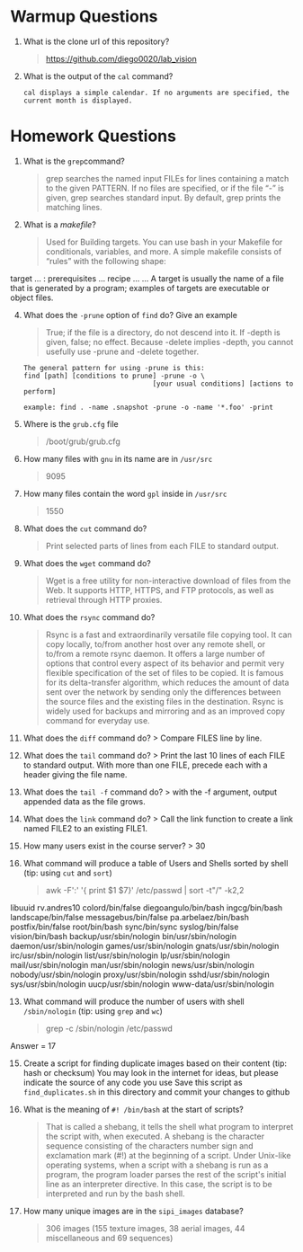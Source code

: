 # Warmup Questions

1.  What is the clone url of this repository?
    >  https://github.com/diego0020/lab_vision

2.  What is the output of the ``cal`` command?

        cal displays a simple calendar. If no arguments are specified, the current month is displayed.

# Homework Questions

1.  What is the ``grep``command?
    >   grep searches the named input FILEs for lines containing a match to the given PATTERN. If no files are specified, or if the   file “-” is given, grep searches standard input. By default, grep prints the matching lines.

2.  What is a *makefile*?
    >   Used for Building targets. You can use bash in your Makefile for conditionals, variables, and more. A simple makefile consists of “rules” with the following shape:

 target … : prerequisites …
        recipe
        …
        …
A target is usually the name of a file that is generated by a program; examples of targets are executable or object files. 

4.  What does the ``-prune`` option of ``find`` do? Give an example
    >   True; if the file is a directory, do not descend into it.  If
        -depth is given, false; no effect.  Because -delete implies
        -depth, you cannot usefully use -prune and -delete together.

        The general pattern for using -prune is this:
        find [path] [conditions to prune] -prune -o \
                                        [your usual conditions] [actions to perform]

        example: find . -name .snapshot -prune -o -name '*.foo' -print

5.  Where is the ``grub.cfg``  file
    >   /boot/grub/grub.cfg

6.  How many files with ``gnu`` in its name are in ``/usr/src``
    >   9095

7.  How many files contain the word ``gpl`` inside in ``/usr/src``
    >   1550

8.  What does the ``cut`` command do?
    >   Print selected parts of lines from each FILE to standard output.

9.  What does the ``wget`` command do?
    >   Wget is a free utility for non-interactive download of files from the Web. It supports HTTP, HTTPS, and FTP protocols, as well as retrieval through HTTP proxies.

9.  What does the ``rsync`` command do?
    >   Rsync is a fast and extraordinarily versatile file copying tool. It can copy locally, to/from another host over any remote shell, or to/from a remote rsync daemon. It offers a large number of options that control every aspect of its behavior and permit very flexible specification of the set of files to be copied. It is famous for its delta-transfer algorithm, which reduces the amount of data sent over the network by sending only the differences between the source files and the existing files in the destination. Rsync is widely used for backups and mirroring and as an improved copy command for everyday use.

10.  What does the ``diff`` command do?
    >   Compare FILES line by line.

10.  What does the ``tail`` command do?
    >   Print the last 10 lines of each FILE to standard output. With more than one FILE, precede each with a header giving the file name.

10.  What does the ``tail -f`` command do?
    >   with the -f argument, output appended data as the file grows.

10.  What does the ``link`` command do?
    >   Call the link function to create a link named FILE2 to an existing FILE1.

11.  How many users exist in the course server?
    >   30

12. What command will produce a table of Users and Shells sorted by shell (tip: using ``cut`` and ``sort``)
    >   awk -F':' '{ print $1 $7}' /etc/passwd | sort -t"/" -k2,2

libuuid
rv.andres10
colord/bin/false
diegoangulo/bin/bash
ingcg/bin/bash
landscape/bin/false
messagebus/bin/false
pa.arbelaez/bin/bash
postfix/bin/false
root/bin/bash
sync/bin/sync
syslog/bin/false
vision/bin/bash
backup/usr/sbin/nologin
bin/usr/sbin/nologin
daemon/usr/sbin/nologin
games/usr/sbin/nologin
gnats/usr/sbin/nologin
irc/usr/sbin/nologin
list/usr/sbin/nologin
lp/usr/sbin/nologin
mail/usr/sbin/nologin
man/usr/sbin/nologin
news/usr/sbin/nologin
nobody/usr/sbin/nologin
proxy/usr/sbin/nologin
sshd/usr/sbin/nologin
sys/usr/sbin/nologin
uucp/usr/sbin/nologin
www-data/usr/sbin/nologin

13. What command will produce the number of users with shell ``/sbin/nologin`` (tip: using ``grep`` and ``wc``)
    >   grep -c /sbin/nologin /etc/passwd

Answer = 17

15. Create a script for finding duplicate images based on their content (tip: hash or checksum)
    You may look in the internet for ideas, but please indicate the source of any code you use
    Save this script as ``find_duplicates.sh`` in this directory and commit your changes to github

16. What is the meaning of ``#! /bin/bash`` at the start of scripts?
    >   That is called a shebang, it tells the shell what program to interpret the script with, when executed. A shebang is the character sequence consisting of the characters number sign and exclamation mark (#!) at the beginning of a script. Under Unix-like operating systems, when a script with a shebang is run as a program, the program loader parses the rest of the script's initial line as an interpreter directive.
In this case, the script is to be interpreted and run by the bash shell.

17. How many unique images are in the ``sipi_images`` database?
    >   306 images (155 texture images, 38 aerial images, 44 miscellaneous and 69 sequences)
    
